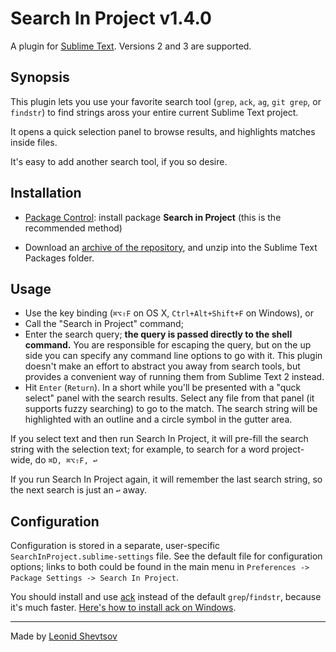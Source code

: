 # Search In Project v1.4.0

A plugin for [Sublime Text](http://www.sublimetext.com/). Versions 2 and 3 are supported.

## Synopsis

This plugin lets you use your favorite search tool (`grep`, `ack`, `ag`, `git grep`, or `findstr`) to find strings aross your entire current Sublime Text project.

It opens a quick selection panel to browse results, and highlights matches inside files.

It's easy to add another search tool, if you so desire.

## Installation

* [Package Control](http://sublime.wbond.net): install package **Search in Project** (this is the recommended method)

* Download an [archive of the repository](https://github.com/leonid-shevtsov/SearchInProject_SublimeText/archive/master.zip), and unzip into the Sublime Text Packages folder.

## Usage

* Use the key binding (`⌘⌥⇧F` on OS X, `Ctrl+Alt+Shift+F` on Windows), or
* Call the "Search in Project" command;
* Enter the search query; **the query is passed directly to the shell command.** You are responsible for escaping the query, but on the up side you can specify any command line options to go with it. This plugin doesn't make an effort to abstract you away from search tools, but provides a convenient way of running them from Sublime Text 2 instead.
* Hit `Enter` (`Return`). In a short while you'll be presented with a "quck select" panel with the search results. Select any file from that panel (it supports fuzzy searching) to go to the match. The search string will be highlighted with an outline and a circle symbol in the gutter area.

If you select text and then run Search In Project, it will pre-fill the search string with the selection text; for example, to search for a word project-wide, do `⌘D, ⌘⌥⇧F, ↩`

If you run Search In Project again, it will remember the last search string, so the next search is just an `↩` away.

## Configuration

Configuration is stored in a separate, user-specific `SearchInProject.sublime-settings` file. See the default file for configuration options; links to both could be
found in the main menu in `Preferences -> Package Settings -> Search In Project`.

You should install and use [ack](http://betterthangrep.com/) instead of the default `grep`/`findstr`, because it's much faster. [Here's how to install ack on Windows](http://stackoverflow.com/questions/1023710/how-can-i-install-and-use-ack-library-on-windows).

* * *

Made by [Leonid Shevtsov](http://leonid.shevtsov.me)

